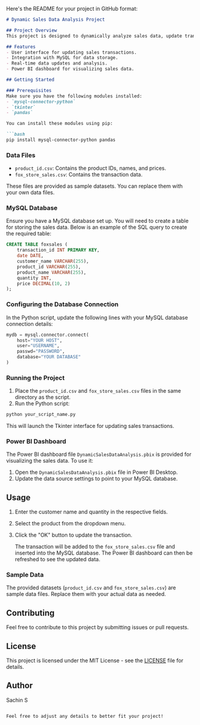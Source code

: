 Here's the README for your project in GitHub format:

```markdown
# Dynamic Sales Data Analysis Project

## Project Overview
This project is designed to dynamically analyze sales data, update transactions, and visualize the sales data using Power BI. The user interface is built with Tkinter, and the sales data is stored and managed in a MySQL database. The project also includes a Power BI dashboard for comprehensive data analysis.

## Features
- User interface for updating sales transactions.
- Integration with MySQL for data storage.
- Real-time data updates and analysis.
- Power BI dashboard for visualizing sales data.

## Getting Started

### Prerequisites
Make sure you have the following modules installed:
- `mysql-connector-python`
- `tkinter`
- `pandas`

You can install these modules using pip:

```bash
pip install mysql-connector-python pandas
```

### Data Files
- `product_id.csv`: Contains the product IDs, names, and prices.
- `fox_store_sales.csv`: Contains the transaction data.

These files are provided as sample datasets. You can replace them with your own data files.

### MySQL Database
Ensure you have a MySQL database set up. You will need to create a table for storing the sales data. Below is an example of the SQL query to create the required table:

```sql
CREATE TABLE foxsales (
    transaction_id INT PRIMARY KEY,
    date DATE,
    customer_name VARCHAR(255),
    product_id VARCHAR(255),
    product_name VARCHAR(255),
    quantity INT,
    price DECIMAL(10, 2)
);
```

### Configuring the Database Connection
In the Python script, update the following lines with your MySQL database connection details:

```python
mydb = mysql.connector.connect(
    host="YOUR HOST",
    user="USERNAME",
    passwd="PASSWORD",
    database="YOUR DATABASE"
)
```

### Running the Project
1. Place the `product_id.csv` and `fox_store_sales.csv` files in the same directory as the script.
2. Run the Python script:

```bash
python your_script_name.py
```

   This will launch the Tkinter interface for updating sales transactions.

### Power BI Dashboard
The Power BI dashboard file `DynamicSalesDataAnalysis.pbix` is provided for visualizing the sales data. To use it:

1. Open the `DynamicSalesDataAnalysis.pbix` file in Power BI Desktop.
2. Update the data source settings to point to your MySQL database.

## Usage
1. Enter the customer name and quantity in the respective fields.
2. Select the product from the dropdown menu.
3. Click the "OK" button to update the transaction.

   The transaction will be added to the `fox_store_sales.csv` file and inserted into the MySQL database. The Power BI dashboard can then be refreshed to see the updated data.

### Sample Data
The provided datasets (`product_id.csv` and `fox_store_sales.csv`) are sample data files. Replace them with your actual data as needed.

## Contributing
Feel free to contribute to this project by submitting issues or pull requests.

## License
This project is licensed under the MIT License - see the [LICENSE](LICENSE) file for details.

## Author
Sachin S
```

Feel free to adjust any details to better fit your project!
